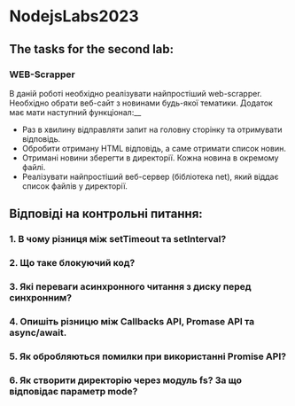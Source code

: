 # NodejsLabs2023
## The tasks for the second lab:
### WEB-Scrapper
В даній роботі необхідно реалізувати найпростіший web-scrapper. Необхідно обрати веб-сайт з новинами будь-якої тематики. Додаток має мати наступний функціонал:__
- Раз в хвилину відправляти запит на головну сторінку та отримувати відповідь.
- Обробити отриману HTML відповідь, а саме отримати список новин.
- Отримані новини зберегти в директорії. Кожна новина в окремому файлі.
- Реалізувати найпростіший веб-сервер (бібліотека net), який віддає список файлів у директорії.

## Відповіді на контрольні питання:
### 1. В чому різниця між setTimeout та setInterval?
### 2. Що таке блокуючий код?
### 3. Які переваги асинхронного читання з диску перед синхронним?
### 4. Опишіть різницю між Callbacks API, Promase API та async/await.
### 5. Як обробляються помилки при використанні Promise API?
### 6. Як створити директорію через модуль fs? За що відповідає параметр mode?
